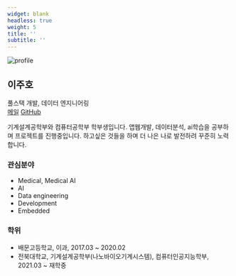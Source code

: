 ```yaml
---
widget: blank
headless: true
weight: 5
title: ''
subtitle: ''
---
```


<div class="about-hero">
  <div class="about-left">
    <img class="about-avatar" src="/uploads/profile.jpg" alt="profile" />
    <h2>이주호</h2>
    <div class="about-role">풀스택 개발, 데이터 엔지니어링</div>
    <div class="about-social">
      <a href="mailto:your@email.com" class="btn">메일</a>
      <a href="https://github.com/jooho-le" target="_blank" rel="noopener" class="btn">GitHub</a>
    </div>
  </div>
  <div class="about-right">
    <p>
      기계설계공학부와 컴퓨터공학부 학부생입니다. 앱웹개발, 데이터분석, ai학습을 공부하며 프로젝트를 진행중입니다. 
      하고싶은 것들을 하며 더 나은 나로 발전하려 꾸준히 노력합니다.
    </p>
    <div class="about-columns">
      <div>
        <h3>관심분야</h3>
        <ul>
          <li>Medical, Medical AI</li>
          <li>AI</li>
          <li>Data engineering</li>
          <li>Development</li>
          <li>Embedded</li>
        </ul>
      </div>
      <div>
        <h3>학위</h3>
        <ul>
          <li>배문고등학교, 이과, 2017.03 ~ 2020.02</li>
          <li>전북대학교, 기계설계공학부(나노바이오기계시스템), 컴퓨터인공지능학부,  2021.03 ~ 재학중</li>
        </ul>
      </div>
    </div>
  </div>
</div>
